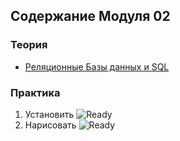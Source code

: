 ## Содержание Модуля 02

### Теория
- [Реляционные Базы данных и SQL](https://github.com/KTurau/DataLearn/blob/main/Module02/Module02-Theory.md) 

### Практика

1. Установить ![Ready](https://img.shields.io/badge/-ready-green)
2. Нарисовать ![Ready](https://img.shields.io/badge/-ready-green) 
